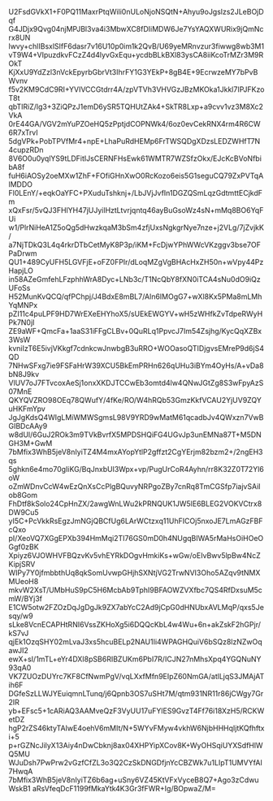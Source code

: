 U2FsdGVkX1+F0PQ11MaxrPtqWili0nULoNjoNSQtN+Ahyu9oJgslzs2JLeBOjDqf
G4JDjx9Qvg04njMPJBl3va4i3MbwXC8fDIiMDW6Je7YsYAQXWURix9jQmNcrx8UN
lwvy+chlIBsxlSIfF6dasr7v16U10p0im1k2QvB/U69yeMRnvzur3fiwwg8wb3M1
vT9W4+VIpuzdkvFCzZ4d4lyvGxEqu+ycdbBLkBXl83ysCA8iiKcoTrMZr3M9ROkT
KjXxU9YdZzl3nVckEpyrbGbrVt3IhrFY1G3YEkP+8gB4E+9EcrwzeMY7bPvBWvnv
f5v2KM9CdC9RI+YVIVCCGtdrr4A/zpVTVh3VHVGzJBzMKOka1Jkkl7IPJFKzoT8t
qbTIRiZ/lg3+3ZiQPzJ1emD6ySR5TQHUtZAk4+SkTR8Lxp+a9cvv1vz3M8Xc2VkA
0rE44GA/VGV2mYuPZOeHQ5zPptjdCOPNWk4/6oz0evCekRNX4rm4R6CW6R7xTrvI
5dgVPk+PobTPVfMr4+npE+LhaPuRdHEMp6FrTWSQDgXDzsLEDZWHfT7N4cupzRDn
8V6O0u0yqlYS9tLDFitIJsCERNFHsEwk61WMTR7WZSfzOkx/EJcKcBVoNfbibA8f
fuH6iAOSy2oeMXw1ZhF+FOfiGHnXwO0RcKozo6eis5G1seguCQ79ZxPVTqAlMDDO
Fl0LEnY/+eqkOaYFC+PXuduTshknj+/LbJVjJvfIn1DGZQSmLqzGdtmttECjkdFm
xQxFsr/5vQJ3FHlYH47jUJyilHztLtvrjqntq46ayBuGsoWz4sN+mMq8BO6YqFUi
w1/PlrNiHeA1Z5oQg5dHwzkqaM3bSm4zfjUxsNgkgrNye7nze+j2VLg/7jZvjkK/
a7NjTDkQ3L4q4rkrDTbCetMyK8P3p/iKM+FcDjwYPhWWcVKzggv3bse7OFPaDrwm
QU1+489CyUFH5LGVFjE+oFZ0FPIr/dLoqMZgVgBHAcHxZH50n+wVpy44PzHapjLO
in58AZeGmfehLFzphhWrA8Dyc+LNb3c/T1NcQbY8fXN0iTCA4sNu0dO9iQzUFoSs
H52MunKvQCQ/qfPChpj/J4BdxE8mBL7/Aln6IMOgG7+wXl8Kx5PMa8mLMhYqMNPx
pZI11c4puLPF9HD7WrEXeEHYhoX5/sUEkEWGYV+wH5zWHfkZvTdpeRWyHPk7N0jI
ZE9aWF+QmcFa+1aaS31iFFgCLBv+0QuRLq1PpvcJ7Im54Zsjhg/KycQqXZBx3WsW
kvniIzT6E5ivjVKkgf7cdnkcwJnwbgB3uRRO+WOOasoQTIDjgvsEMreP9d6jS4QD
7NHwSFxg7ie9FSFaHrW39XCU5BkEmPRHn626qUHu3iBYm4OyHs/A+vDa8bN8J9kv
VlUV7oJ7FTvcoxAeSj1onxXKDJTCCwEb3omtd4lw4QNwJGtZg8S3wFpyAzS07MnE
QKYQVZRO98OEq78QWufY/4fKe/RO/W4hRQb53GmzKkfVCAU2YjUV9ZQYuHKFmYpv
JgJgKdsQ4WIgLMiWMWSgmsL98V9YRD9wMatM61qcadbJv4QWxzn7VwBGIBDcAAy9
w8dUl/6GuJ2ROk3m9TVkBvrfX5MPDSHQiFG4UGvJp3unEMNa87T+M5DNGH3M+GwM
7bMfix3WhB5jeV8nIyiTZ4M4mxAYopYtlP2gffzt2CgYErjm82bzm2+/2ngEH3qs
5ghkn6e4mo70gIiKG/BqJnxbUl3Wpx+vp/PugUrCoR4Ayhn/rr8K32Z0T72Yl6oW
oZmWDnvCcW4wEzQnXsCcPlgBQuvyNRPgoZBy7cnRq8TmCGSfp7iajvSAiIob8Gom
FhDtf8kSolo24CpHnZX/2awgWnLWu2kPRNQUK1JW5lE6BLEG2VOKVCtrx8DW9Cu5
yI5C+PcVkkRsEgzJmNGjQBCfUg6LArWCtzxq11UhFICOj5nxoJE7LmAGzFBFcQxo
pI/XeoVQ7XGgEPXb394HmMqi2TI76GS0mD0h4NUgqBIWA5rMaHsOiHOeOGgf0zBK
Xpiyz6VJOWHVFBQzvKv5vhEYRkDOgvHmkiKs+wGw/oEIvBwv5lpBw4NcZKipjSRV
WIPy7Y0jfmbbthUq8qkSomUvwpGHjhSXNtjVG2TrwNVI3Oho5AZqv9tNMXMUeoH8
mkvW2XsT/UMbHuS9pC5H6McbAb9TphI9BFAOWZVXfbc7QS4RfDxsuM5cmW/BYj3f
E1CW5otw2FZOzDqJgDgJk9ZX7abYcC2Ad9jCpG0dHNUbxAVLMqP/qxs5Jesqy/w9
sLke8VcnECAPHtRNI6VssZKHoXg5i6DQQcKbL4w4Wu+6n+akZskF2hGPjr/kS7vJ
qjEk1OzqSHY02mLvaJ3xs5hcuBELp2NAU1Ii4WPAGHQuiV6bSQz8lzNZwOqawJI2
ewX+sI/1mTL+eYr4DXI8pSB6RIBZUKm6PbI7R/ICJN27nMhsXpq4YGQNuNY93qA0
VK7ZUOzDUYrc7KF8CfNwmPgV/vqLXxfMfn9EIpZ60NmGA/atlLjqS3JMAjATih6F
DGfeSzLLWJYEuiqmnLTunq/j6Qpnb3OS7uSHt7M/qtm931NR11r86jCWgy7Gr2IR
yb+EFsc5+1cARiAQ3AAMveQzF3VyUU17uFYlES9GvzT4Ff76i18XzH5/RCKWetDZ
hgP2rZS46ktyTAIwE4oehV6mMIt/N+5WYvFMyw4vkhW6NjbHHHqIjtKQfhftxi+5
p+rGZNcJilyX13Aiy4nDwCbknj8ax04XHPYipXCov8K+WyOHSqiUYXSdfHlWQ5MU
WJuDsh7PwPrw2vGzfCfZL3o3Q2CzSkDNGDfjnYcCBZWk7u1LIpT1UMVYfAl7HwqA
7bMfix3WhB5jeV8nIyiTZ6b6ag+uSny6VZ45KtVFxVyceB8Q7+Ago3zCdwuWskB1
aRsVfeqDcF1199fMkaYtk4K3Gr3fFWR+Ig/BOpwaZ/M=
